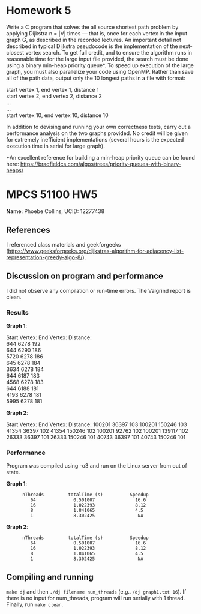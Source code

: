 # Homework 5

Write a C program that solves the all source shortest path problem by applying Dijkstra n = |V| times –– that is, once for each vertex in the input graph G, as described in the recorded lectures. An important detail not described in typical Dijkstra pseudocode is the implementation of the next-closest vertex search. To get full credit, and to ensure the algorithm runs in reasonable time for the large input file provided, the search must be done using a binary min-heap priority queue*. To speed up execution of the large graph, you must also parallelize your code using OpenMP. Rather than save all of the path data, output only the 10 longest paths in a file with format:

start vertex 1, end vertex 1, distance 1<br>
start vertex 2, end vertex 2, distance 2<br>
...<br>
...<br>
start vertex 10, end vertex 10, distance 10

In addition to devising and running your own correctness tests, carry out a performance analysis on the two graphs provided. No credit will be given for extremely inefficient implementations (several hours is the expected execution time in serial for large graph).

*An excellent reference for building a min-heap priority queue can be found here: https://bradfieldcs.com/algos/trees/priority-queues-with-binary-heaps/

# MPCS 51100 HW5
**Name**: Phoebe Collins, UCID: 12277438

## References
I referenced class materials and geekforgeeks (https://www.geeksforgeeks.org/dijkstras-algorithm-for-adjacency-list-representation-greedy-algo-8/).

## Discussion on program and performance
I did not observe any compilation or run-time errors. The Valgrind report is clean.

### Results

**Graph 1**:

Start Vertex:    End Vertex:     Distance:<br>
     644            6278          192<br>
     644            6290          186<br>
     5720           6278          186<br>
     645            6278          184<br>
     3634           6278          184<br>
     644            6187          183<br>
     4568           6278          183<br>
     644            6188          181<br>
     4193           6278          181<br>
     5995           6278          181<br>
   
   
**Graph 2**:

Start Vertex:    End Vertex:     Distance:
    100201          36397          103
    100201          150246         103
    41354           36397          102
    41354           150246         102
    100201          92762          102
    100201          139117         102
    26333           36397          101
    26333           150246         101
    40743           36397          101
    40743           150246         101

### Performance
Program was compiled using -o3 and run on the Linux server from out of state.

**Graph 1**:

          nThreads         totalTime (s)          Speedup
             64              0.501007               16.6 
             16              1.022393               8.12 
             8               1.841065               4.5 
             1               8.302425                NA 
              
              
**Graph 2**:

          nThreads         totalTime (s)          Speedup
             64              0.501007               16.6 
             16              1.022393               8.12 
             8               1.841065               4.5 
             1               8.302425                NA 
             
## Compiling and running
`make dj` and then `./dj filename num_threads` (e.g.`./dj graph1.txt 16`). If there is no input for num_threads, program will run serially with 1 thread. Finally, run `make clean`.
